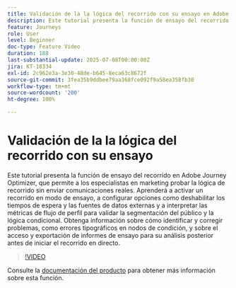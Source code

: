 ```yaml
---
title: Validación de la la lógica del recorrido con su ensayo en Adobe Journey Optimizer
description: Este tutorial presenta la función de ensayo del recorrido en Adobe Journey Optimizer, que permite a los especialistas en marketing probar la lógica de recorrido sin enviar comunicaciones reales. Aprenderá a activar un recorrido en modo de ensayo, a configurar opciones como deshabilitar los tiempos de espera y las fuentes de datos externas y a interpretar las métricas de flujo de perfil para validar la segmentación del público y la lógica condicional. Obtenga información sobre cómo identificar y corregir problemas, como errores tipográficos en nodos de condición, y sobre el acceso y exportación de informes de ensayo para su análisis posterior antes de iniciar el recorrido en directo.
feature: Journeys
role: User
level: Beginner
doc-type: Feature Video
duration: 188
last-substantial-update: 2025-07-08T00:00:00Z
jira: KT-18334
exl-id: 2c962e3a-3e30-48de-b645-8eca63c8672f
source-git-commit: 3fea35b9ddbee79aa368fce092f9a58ea358fb30
workflow-type: tm+mt
source-wordcount: '200'
ht-degree: 100%

---
```


# Validación de la la lógica del recorrido con su ensayo

Este tutorial presenta la función de ensayo del recorrido en Adobe Journey Optimizer, que permite a los especialistas en marketing probar la lógica de recorrido sin enviar comunicaciones reales. Aprenderá a activar un recorrido en modo de ensayo, a configurar opciones como deshabilitar los tiempos de espera y las fuentes de datos externas y a interpretar las métricas de flujo de perfil para validar la segmentación del público y la lógica condicional. Obtenga información sobre cómo identificar y corregir problemas, como errores tipográficos en nodos de condición, y sobre el acceso y exportación de informes de ensayo para su análisis posterior antes de iniciar el recorrido en directo.

>[!VIDEO](https://video.tv.adobe.com/v/3464681/?learn=on&enablevpops)

Consulte la [documentación del producto](https://experienceleague.adobe.com/es/docs/journey-optimizer/using/orchestrate-journeys/create-journey/journey-dry-run) para obtener más información sobre esta función.
